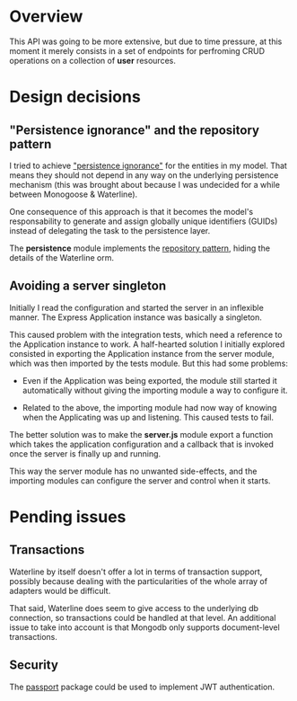 # Overview

This API was going to be more extensive, but due to time pressure, at this
moment it merely consists in a set of endpoints for perfroming CRUD operations
on a collection of **user** resources.

# Design decisions

## "Persistence ignorance" and the repository pattern

I tried to achieve ["persistence
ignorance"](http://stackoverflow.com/questions/905498/what-are-the-benefits-of-persistence-ignorance)
for the entities in my model. That means they should not depend in any way on
the underlying persistence mechanism (this was brought about because I was
undecided for a while between Monogoose & Waterline). 

One consequence of this approach is that it becomes the model's responsability
to generate and assign globally unique identifiers (GUIDs) instead of
delegating the task to the persistence layer. 

The **persistence** module implements the [repository
pattern](https://msdn.microsoft.com/en-us/library/ff649690.aspx), hiding the
details of the Waterline orm.

## Avoiding a server singleton

Initially I read the configuration and started the server in an inflexible
manner. The Express Application instance was basically a singleton.

This caused problem with the integration tests, which need a reference to the
Application instance to work. A half-hearted solution I initially explored
consisted in exporting the Application instance from the server module, which
was then imported by the tests module. But this had some problems:

- Even if the Application was being exported, the module still started it
  automatically without giving the importing module a way to configure it.

- Related to the above, the importing module had now way of knowing when the
  Applicating was up and listening. This caused tests to fail.

The better solution was to make the **server.js** module export a function
which takes the application configuration and a callback that is invoked once
the server is finally up and running.

This way the server module has no unwanted side-effects, and the importing
modules can configure the server and control when it starts.

# Pending issues

## Transactions

Waterline by itself doesn't offer a lot in terms of transaction support,
possibly because dealing with the particularities of the whole array of
adapters would be difficult.

That said, Waterline does seem to give access to the underlying db connection,
so transactions could be handled at that level. An additional issue to take
into account is that Mongodb only supports document-level transactions.

## Security

The [passport](https://www.npmjs.com/package/passport) package could be used to
implement JWT authentication.
